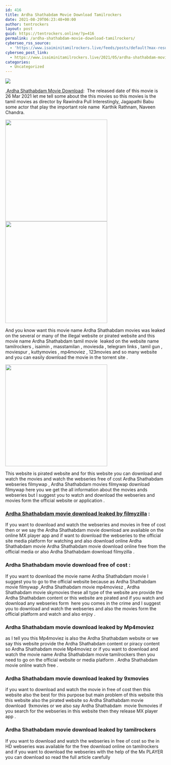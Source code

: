```yaml
---
id: 416
title: Ardha Shathabdam Movie Download Tamilrockers
date: 2021-08-29T06:23:48+00:00
author: tentrockers
layout: post
guid: https://tentrockers.online/?p=416
permalink: /ardha-shathabdam-movie-download-tamilrockers/
cyberseo_rss_source:
  - 'https://www.isaiminitamilrockers.live/feeds/posts/default?max-results=150&start-index=1'
cyberseo_post_link:
  - https://www.isaiminitamilrockers.live/2021/05/ardha-shathabdam-movie-download.html
categories:
  - Uncategorized
---
```

<div class="media_block">
  <img src="https://1.bp.blogspot.com/-pvqLf0t7LLA/YJdjZrlY9SI/AAAAAAAAAxI/cXc_u6TD1QomNXUrEHYCdPXXov43zLX6wCLcBGAsYHQ/s72-c/Ardhashathabdam-2021-jpeg.jpg" class="media_thumbnail" />
</div>

<meta content="&nbsp;Ardha Shathabdam Movie Download :&nbsp; The released date of this movie is&nbsp; 26 Mar 2021 let me tell some about the this movies so this movies is..." name="twitter:description" />

  


<center>
</center>

[&nbsp;Ardha Shathabdam Movie Download](https://geeksofhealth.com/category/hindi-movies/):&nbsp; The released date of this movie is&nbsp; 26 Mar 2021 let me tell some about the this movies so this movies is the tamil movies as director by Rawindra Pull Interestingly, Jagapathi Babu some actor that play the important role name&nbsp; Karthik Rathnam, Naveen Chandra.

<div class="separator">
  <a href="https://1.bp.blogspot.com/-pvqLf0t7LLA/YJdjZrlY9SI/AAAAAAAAAxI/cXc_u6TD1QomNXUrEHYCdPXXov43zLX6wCLcBGAsYHQ/s500/Ardhashathabdam-2021-jpeg.jpg"><img border="0" data-original-height="500" data-original-width="500" height="320" src="https://1.bp.blogspot.com/-pvqLf0t7LLA/YJdjZrlY9SI/AAAAAAAAAxI/cXc_u6TD1QomNXUrEHYCdPXXov43zLX6wCLcBGAsYHQ/s320/Ardhashathabdam-2021-jpeg.jpg" /></a>
</div>



<div class="separator">
  <a href="https://geeksofhealth.com/category/hindi-movies/" target="_blank" rel="noopener"><img border="0" data-original-height="166" data-original-width="800" src="https://1.bp.blogspot.com/-12ZWt1ikfYU/YJdje_OeJ9I/AAAAAAAAAxM/GGissB0vHxUGToKSY8RTy8ZP27KhR_W_QCLcBGAsYHQ/s320/unnamed.gif" width="320" /></a>
</div>

<ins class="h13f1456369" data-affquery="/81dee8bcaf/13f1456369/?placementName=default" data-domain="//aaaaaco.com" data-height="0" data-width="0"></ins>

And you know want this movie name Ardha Shathabdam movies was leaked on the several or many of the illegal website or pirated website and this movie name Ardha Shathabdam tamil movie &nbsp;leaked on the website name tamilrockers , isaimin , masstamilan , moviesda , telegram links , tamil gun , moviespur , kuttymovies , mp4moviez , 123movies and so many website and you can easily download the movie in the torrent site .

<div class="separator">
  <a href="https://geeksofhealth.com/category/hindi-movies/" target="_blank" rel="noopener"><img border="0" data-original-height="166" data-original-width="800" src="https://1.bp.blogspot.com/-mQ4nNBABCk4/YJdjyT6tlCI/AAAAAAAAAxY/AfqYg69KsiYtVh3gW5oGY7f0YVhoiAs7wCLcBGAsYHQ/s320/unnamed.gif" width="320" /></a>
</div>



<div>
  <p>
    This website is pirated website and for this website you can download and watch the movies and watch the webseries free of cost Ardha Shathabdam webseries filmywap , Ardha Shathabdam movies filmywap download filmywap here you we get the all information about the movies ands webseries but I suggest you to watch and download the webseries and movies form the official website or application .<ins class="h13f1456369" data-affquery="/81dee8bcaf/13f1456369/?placementName=default" data-domain="//aaaaaco.com" data-height="0" data-width="0"></ins>
  </p>
</div>

<div>
  <h3>
    <span><a href="https://nayishayari.com/">Ardha Shathabdam movie download leaked by filmyzilla</a> :</span><span class="ez-toc-section-end"></span>
  </h3>
  
  <p>
    <ins class="h13f1456369" data-affquery="/81dee8bcaf/13f1456369/?placementName=default" data-domain="//aaaaaco.com" data-height="0" data-width="0"></ins>
  </p>
  
  <p>
    If you want to download and watch the webseries and movies in free of cost then or we say the Ardha Shathabdam movie download are available on the online MX player app and if want to download the webseries to the official site media platform for watching and also download online Ardha Shathabdam movie Ardha Shathabdam movie download online free from the official media or also Ardha Shathabdam download filmyzilla .
  </p>
  
  <h3>
    <span class="ez-toc-section" id="Ardha_Shathabdam_movie_download_free_of_cost"></span><span class="ez-toc-section" id="Ardha_Shathabdam_movie_download_free_of_cost"></span><span>Ardha Shathabdam movie download free of cost :</span><span class="ez-toc-section-end"></span>
  </h3>
  
  <p>
    If you want to download the movie name Ardha Shathabdam movie I suggest you to go to the official website because as Ardha Shathabdam movie filmywap ,Ardha Shathabdam movie mp4moviesz , Ardha Shathabdam movie skymovies these all type of the website are provide the Ardha Shathabdam content or this website are pirated and if you watch and download any webseries form&nbsp; here you comes in the crime and I suggest you to download and watch the webseries and also the movies form the official platform and watch and also enjoy .<ins class="h13f1456369" data-affquery="/81dee8bcaf/13f1456369/?placementName=default" data-domain="//aaaaaco.com" data-height="0" data-width="0"></ins>
  </p>
  
  <h3>
    <span class="ez-toc-section" id="Ardha_Shathabdam_movie_download_leaked_by_Mp4moviez"></span><span class="ez-toc-section" id="Ardha_Shathabdam_movie_download_leaked_by_Mp4moviez"></span><span>Ardha Shathabdam movie download leaked by Mp4moviez</span><span class="ez-toc-section-end"></span>
  </h3>
  
  <p>
    as I tell you this Mp4moviez is also the Ardha Shathabdam website or we say this website provide the Ardha Shathabdam content or piracy content so Ardha Shathabdam movie Mp4moviez or if you want to download and watch the movie name Ardha Shathabdam movie tamilrockers then you need to go on the official website or media platform . Ardha Shathabdam movie online watch free .
  </p>
  
  <h3>
    <span class="ez-toc-section" id="Ardha_Shathabdam_movie_download_leaked_by_9xmovies"></span><span>Ardha Shathabdam movie download leaked by 9xmovies</span><span class="ez-toc-section-end"></span>
  </h3>
  
  <p>
    <ins class="h13f1456369" data-affquery="/81dee8bcaf/13f1456369/?placementName=default" data-domain="//aaaaaco.com" data-height="0" data-width="0"></ins>
  </p>
  
  <p>
    if you want to download and watch the movie in free of cost then this website also the best for this purpose but main problem of this website this this website also the pirated website so Ardha Shathabdam movie download&nbsp; 9xmovies or we also say Ardha Shathabdam &nbsp;movie 9xmovies if you search for the webseries in this website then they release MX player app .
  </p>
  
  <h3>
    <span class="ez-toc-section" id="Ardha_Shathabdam_movie_download_leaked_by_tamilrockers"></span><span class="ez-toc-section" id="Ardha_Shathabdam_movie_download_leaked_by_tamilrockers"></span><span>Ardha Shathabdam movie download leaked by tamilrockers</span><span class="ez-toc-section-end"></span>
  </h3>
  
  <p>
    If you want to download and watch the webseries in free of cost so the in HD webseries was available for the free download online on tamilrockers and if you want to download the webseries with the help of the Mx PLAYER you can download so read the full article carefully
  </p>
</div>

<center>
</center>